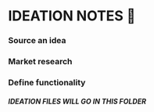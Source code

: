 # IDEATION NOTES 🥄 #

### Source an idea ###

### Market research ###

### Define functionality ###

##### IDEATION FILES WILL GO IN THIS FOLDER #####